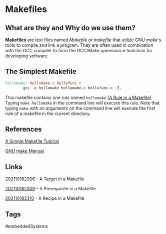 # Makefiles

## What are they and Why do we use them?
**Makefiles** are text files named *Makefile* or *makefile* that utilize GNU *make*'s tools to compile and link a program. They are often used in combination with the GCC compiler to form the GCC/Make opensource toolchain for developing software. 

## The Simplest Makefile
```mk
hellomake: hellomake.c hellofunc.c
		gcc -o hellomake hellomake.c hellofunc.c -I.
```

This makefile contains one *rule* named `hellomake` \[[A Rule in a Makefile](../202110182258)]. Typing `make hellomake` in the command line will execute this rule. Note that typing `make` with no arguments on the command line will execute the first rule of a makefile in the current directory. 
## References
[A Simple Makefile Tutorial](https://www.cs.colby.edu/maxwell/courses/tutorials/maketutor/)

[GNU make Manual](https://www.gnu.org/software/make/manual/html_node/index.html#SEC_Contents)

## Links

[202110182306](../202110182306) - A Target in a Makefile

[202110182309](../202110182309) - A Prerequisite in a Makefile

[202110182310](../202110182310) - A Recipe in a Makefile
## Tags
#embeddedSystems

